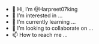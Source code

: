 - 👋 Hi, I’m @Harpreet07king
- 👀 I’m interested in ...
- 🌱 I’m currently learning ...
- 💞️ I’m looking to collaborate on ...
- 📫 How to reach me ...

<!---
Harpreet07king/Harpreet07king is a ✨ special ✨ repository because its `README.md` (this file) appears on your GitHub profile.
You can click the Preview link to take a look at your changes.
--->
